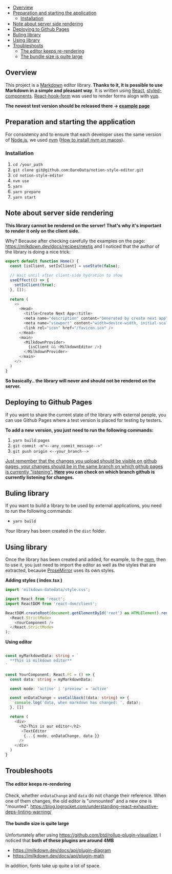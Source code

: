 - [Overview](#overview)
- [Preparation and starting the application](#preparation-and-starting-the-application)
  * [Installation](#installation)
- [Note about server side rendering](#note-about-server-side-rendering)
- [Deploying to Github Pages](#deploying-to-github-pages)
- [Buling library](#buling-library)
- [Using library](#using-library)
- [Troubleshoots](#troubleshoots)
    + [The editor keeps re-rendering](#the-editor-keeps-re-rendering)
    + [The bundle size is quite large](#the-bundle-size-is-quite-large)


## Overview

This project is a [Markdown](https://www.markdownguide.org/getting-started/) editor library. **Thanks to it, it is possible to use Markdown in a simple and pleasant way**. It is written using [React](https://react.dev/), [styled-components](https://styled-components.com/). [React-hook-form](https://react-hook-form.com/) was used to render forms alogn with [yup](https://github.com/jquense/yup).

**The newest test version should be released there -> [example page](https://daredata.github.io/notion-style-editor/)**

## Preparation and starting the application

For consistency and to ensure that each developer uses the same version of [Node.js](https://nodejs.org/en), we used [nvm](https://github.com/nvm-sh/nvm) ([How to install nvm on macos](https://tecadmin.net/install-nvm-macos-with-homebrew/)).

### Installation

1. `cd /your_path`
2. `git clone git@github.com:DareData/notion-style-editor.git`
3. `cd notion-style-editor`
5. `nvm use`
6. `yarn`
7. `yarn prepare`
9. `yarn start`

## Note about server side rendering

**This library cannot be rendered on the server! That's why it's important to render it only on the client side.**

Why? Because after checking carefully the examples on the page: https://milkdown.dev/docs/recipes/nextjs and I noticed that the author of the library is doing a nice trick:

```typescript
export default function Home() {
  const [isClient, setIsClient] = useState(false);
  
  // Wait until after client-side hydration to show
  useEffect(() => {
    setIsClient(true);
  }, []);
  
  return (
    <>
      <Head>
        <title>Create Next App</title>
        <meta name="description" content="Generated by create next app" />
        <meta name="viewport" content="width=device-width, initial-scale=1" />
        <link rel="icon" href="/favicon.ico" />
      </Head>
      <main>
        <MilkdownProvider>
          {isClient && <MilkdownEditor />}
        </MilkdownProvider>
      </main>
    </>
  )
}
```

**So basically.. the library will never and should not be rendered on the server.**

## Deploying to Github Pages

If you want to share the current state of the library with external people, you can use Github Pages where a test version is placed for testing by testers.

**To add a new version, you just need to run the following commands:**
1. `yarn build:pages`
2. `git commit -m"<--any_commit_message-->"`
3. `git push origin <--your_branch-->`

<ins>Just remember that the changes you upload should be visible on github pages, your changes should be in the same branch on which github pages is currently "listening".</ins> 
**[Here](https://github.com/DareData/notion-style-editor/settings/pages) you can check on which branch github is currently listening for changes.**

## Buling library

If you want to build a library to be used by external applications, you need to run the following commands:
- `yarn build`

Your library has been created in the `dist` folder.

## Using library

Once the library has been created and added, for example, to the [npm](https://www.npmjs.com/), then to use it, you just need to import the editor as well as the styles that are extracted, because [ProseMirror](https://prosemirror.net/) uses its own styles.

**Adding styles ( index.tsx )**
```typescript
import 'milkdown-datedata/style.css'; 

import React from 'react';
import ReactDOM from 'react-dom/client';

ReactDOM.createRoot(document.getElementById('root') as HTMLElement).render(
  <React.StrictMode>
    <YourComponent />
  </React.StrictMode>
);

```

**Using editor**
```typescript

const myMarkdownData: string = `
  **This is milkdown editor**
`

const YourComponent: React.FC = () => {
  const data: string = myMarkdownData;

  const mode: 'active' | 'preview' = 'active'

  const onDataChange = useCallback((data: string) => {
    console.log('data, when markdown has changed: ', data);
  }, [])

  return (
    <div>
      <h2>This is our editor</h2>
       <TextEditor 
        {...{ mode, onDataChange, data }} 
      />
    </div>
  )
}

```

## Troubleshoots

#### The editor keeps re-rendering

Check, whether `onDataChange` and `data` do not change their reference. When one of them changes, the old editor is "unmounted" and a new one is "mounted". 
https://blog.logrocket.com/understanding-react-exhaustive-deps-linting-warning/ 

#### The bundle size is quite large

Unfortunately after using https://github.com/btd/rollup-plugin-visualizer, I noticed that **both of these plugins are around 4MB**
- https://milkdown.dev/docs/api/plugin-diagram
- https://milkdown.dev/docs/api/plugin-math

In addition, fonts take up quite a lot of space.